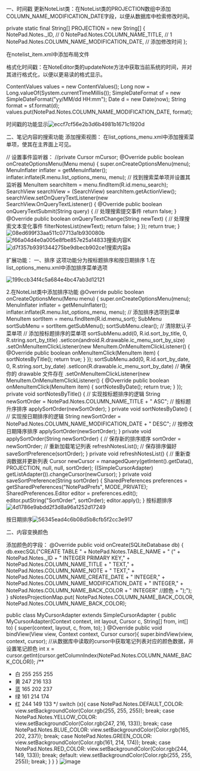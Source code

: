 一、时间戳
更新NoteList类：在NoteList类的PROJECTION数组中添加COLUMN_NAME_MODIFICATION_DATE字段，以便从数据库中检索修改时间。


private static final String[] PROJECTION = new String[] {
NotePad.Notes._ID, // 0
NotePad.Notes.COLUMN_NAME_TITLE, // 1
NotePad.Notes.COLUMN_NAME_MODIFICATION_DATE, // 添加修改时间
};


在notelist_item.xml中添加布局文件



<TextView
android:id="@+id/text2"
android:layout_width="match_parent"
android:layout_height="wrap_content"
android:paddingLeft="5dip"
android:singleLine="true"
android:gravity="center_vertical"/>

格式化时间戳：在NoteEditor类的updateNote方法中获取当前系统的时间，并对其进行格式化，以便以更易读的格式显示。



ContentValues values = new ContentValues();
Long now = Long.valueOf(System.currentTimeMillis());
SimpleDateFormat sf = new SimpleDateFormat("yy/MM/dd HH:mm");
Date d = new Date(now);
String format = sf.format(d);
values.put(NotePad.Notes.COLUMN_NAME_MODIFICATION_DATE, format);



时间戳的功能显示![eccf7cf56e2b3d6b4981b1671c1920d](https://github.com/user-attachments/assets/700c38e5-dcb5-4509-acf9-53ee3edf01fd)





二、笔记内容的搜索功能
添加搜索视图：
在list_options_menu.xml中添加搜索菜单项，使其在主界面上可见。



//<item
android:id="@+id/menu_search"
android:title="@string/menu_search"
android:icon="@drawable/ic_search"
android:showAsAction="ifRoom|collapseActionView"
android:actionViewClass="android.widget.SearchView" />
设置事件监听器：
//private Cursor mCursor;
@Override
public boolean onCreateOptionsMenu(Menu menu) {
super.onCreateOptionsMenu(menu);
MenuInflater inflater = getMenuInflater();
inflater.inflate(R.menu.list_options_menu, menu);
        // 找到搜索菜单项并设置其监听器
        MenuItem searchItem = menu.findItem(R.id.menu_search);
        SearchView searchView = (SearchView) searchItem.getActionView();
        searchView.setOnQueryTextListener(new SearchView.OnQueryTextListener() {
            @Override
            public boolean onQueryTextSubmit(String query) {
                // 处理搜索提交事件
                return false;
            }
            @Override
            public boolean onQueryTextChange(String newText) { 
                // 处理搜索文本变化事件
                filterNotesList(newText);
                return false;
            }
        });
        return true;
    }
![08ed699f33aa511c07713a1b930080b](https://github.com/user-attachments/assets/65adfb45-f1b5-472c-927b-059948c7bf47)
![f66a04d4e0a005e8fbe857e25a14833](https://github.com/user-attachments/assets/bf9ef17a-b8ec-4bab-8373-6cb75365b38b)搜索内容K
![d7f357b9391344275be9dbecb902ce1](https://github.com/user-attachments/assets/1f051f69-5207-4a16-9c5f-8f3956fde99c)搜索内容a


扩展功能：
一、排序
这项功能分为按标题排序和按日期排序
1.在list_options_menu.xml中添加排序菜单选项
<item
    android:id="@+id/menu_sort"
    android:title="@string/sort"
    android:showAsAction="never">
    <menu>
        <item
            android:id="@+id/sort_by_title"
            android:title="@string/sort_by_title" />
        <item
            android:id="@+id/sort_by_date"
            android:title="@string/sort_by_date" />
        <!-- 可以根据需要添加更多排序选项 -->
    </menu>
</item>
![199ccb34f4c5a684e4bc47ab3d12121](https://github.com/user-attachments/assets/14c8b0dd-8be9-4d71-a1b7-df56ba88fa92)

2.在NoteList类中添加排序功能
@Override
public boolean onCreateOptionsMenu(Menu menu) {
super.onCreateOptionsMenu(menu);
MenuInflater inflater = getMenuInflater();
inflater.inflate(R.menu.list_options_menu, menu);
        // 添加排序选项到菜单
        MenuItem sortItem = menu.findItem(R.id.menu_sort);
        SubMenu sortSubMenu = sortItem.getSubMenu();
        sortSubMenu.clear(); // 清除默认子菜单项
        // 添加按标题排序的菜单项
        sortSubMenu.add(0, R.id.sort_by_title, 0, R.string.sort_by_title)
                .setIcon(android.R.drawable.ic_menu_sort_by_size)
                .setOnMenuItemClickListener(new MenuItem.OnMenuItemClickListener() {
                    @Override
                    public boolean onMenuItemClick(MenuItem item) {
                        sortNotesByTitle();
                        return true;
                    }
                });
        sortSubMenu.add(0, R.id.sort_by_date, 0, R.string.sort_by_date)
                .setIcon(R.drawable.ic_menu_sort_by_date) // 确保你的 drawable 文件存在
                .setOnMenuItemClickListener(new MenuItem.OnMenuItemClickListener() {
                    @Override
                    public boolean onMenuItemClick(MenuItem item) {
                        sortNotesByDate();
                        return true;
                    }
                });
private void sortNotesByTitle() {
// 实现按标题排序的逻辑
String newSortOrder = NotePad.Notes.COLUMN_NAME_TITLE + " ASC"; // 按标题升序排序
applySortOrder(newSortOrder);
}
    private void sortNotesByDate() {
        // 实现按日期排序的逻辑
        String newSortOrder = NotePad.Notes.COLUMN_NAME_MODIFICATION_DATE + " DESC"; // 按修改日期降序排序
        applySortOrder(newSortOrder);
    }
    private void applySortOrder(String newSortOrder) {
        // 保存新的排序顺序
        sortOrder = newSortOrder;
        // 重新加载笔记列表
        refreshNotesList();
        // 保存排序偏好
        saveSortPreference(sortOrder);
    }
    private void refreshNotesList() {
    // 重新查询数据并更新列表
    Cursor newCursor = managedQuery(getIntent().getData(), PROJECTION, null, null, sortOrder);
    ((SimpleCursorAdapter) getListAdapter()).changeCursor(newCursor);
}
private void saveSortPreference(String sortOrder) {
    SharedPreferences preferences = getSharedPreferences("NotePadPrefs", MODE_PRIVATE);
    SharedPreferences.Editor editor = preferences.edit();
    editor.putString("SortOrder", sortOrder);
    editor.apply();
}
按标题排序![4d1786e9abdd2f3d8a96a1252d17249](https://github.com/user-attachments/assets/2d017f0e-01bc-4c24-99d1-9d5ad02382e9)

按日期排序![56345ead4c6b08d5b8cfb5f2cc3e917](https://github.com/user-attachments/assets/4030e025-58ed-49fd-a8b6-2131074e470a)





二、内容变换颜色


添加颜色的字段：
        @Override
        public void onCreate(SQLiteDatabase db) {
            db.execSQL("CREATE TABLE " + NotePad.Notes.TABLE_NAME + "   ("
                    + NotePad.Notes._ID + " INTEGER PRIMARY KEY,"
                    + NotePad.Notes.COLUMN_NAME_TITLE + " TEXT,"
                    + NotePad.Notes.COLUMN_NAME_NOTE + " TEXT,"
                    + NotePad.Notes.COLUMN_NAME_CREATE_DATE + " INTEGER,"
                    + NotePad.Notes.COLUMN_NAME_MODIFICATION_DATE + " INTEGER,"
                    + NotePad.Notes.COLUMN_NAME_BACK_COLOR + " INTEGER" //颜色
                    + ");");
        }
sNotesProjectionMap.put(
NotePad.Notes.COLUMN_NAME_BACK_COLOR,
NotePad.Notes.COLUMN_NAME_BACK_COLOR);

public class MyCursorAdapter extends SimpleCursorAdapter {
public MyCursorAdapter(Context context, int layout, Cursor c,
String[] from, int[] to) {
super(context, layout, c, from, to);
}
@Override
public void bindView(View view, Context context, Cursor cursor){
super.bindView(view, context, cursor);
//从数据库中读取的cursor中获取笔记列表对应的颜色数据，并设置笔记颜色
int x = cursor.getInt(cursor.getColumnIndex(NotePad.Notes.COLUMN_NAME_BACK_COLOR));
/**
* 白 255 255 255
* 黄 247 216 133
* 蓝 165 202 237
* 绿 161 214 174
* 红 244 149 133
*/
switch (x){
case NotePad.Notes.DEFAULT_COLOR:
view.setBackgroundColor(Color.rgb(255, 255, 255));
break;
case NotePad.Notes.YELLOW_COLOR:
view.setBackgroundColor(Color.rgb(247, 216, 133));
break;
case NotePad.Notes.BLUE_COLOR:
view.setBackgroundColor(Color.rgb(165, 202, 237));
break;
case NotePad.Notes.GREEN_COLOR:
view.setBackgroundColor(Color.rgb(161, 214, 174));
break;
case NotePad.Notes.RED_COLOR:
view.setBackgroundColor(Color.rgb(244, 149, 133));
break;
default:
view.setBackgroundColor(Color.rgb(255, 255, 255));
break;
}
}
}
![image](https://github.com/user-attachments/assets/ab6696ec-01a4-4824-a977-aa71089933c1)


